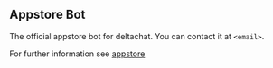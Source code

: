 ## Appstore Bot

The official appstore bot for deltachat. You can contact it at `<email>`.

For further information see [appstore](https://github.com/webxdc/appstore)
